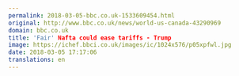 ```yaml
---
permalink: 2018-03-05-bbc.co.uk-1533609454.html
original: http://www.bbc.co.uk/news/world-us-canada-43290969
domain: bbc.co.uk
title: 'Fair' Nafta could ease tariffs - Trump
image: https://ichef.bbci.co.uk/images/ic/1024x576/p05xpfwl.jpg
date: 2018-03-05 17:17:06
translations: en
---
```


